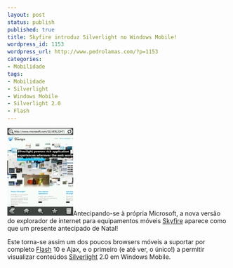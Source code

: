 ```yaml
---
layout: post
status: publish
published: true
title: Skyfire introduz Silverlight no Windows Mobile!
wordpress_id: 1153
wordpress_url: http://www.pedrolamas.com/?p=1153
categories:
- Mobilidade
tags:
- Mobilidade
- Silverlight
- Windows Mobile
- Silverlight 2.0
- Flash
---
```

[![Skyfire with Silverlight](/wp-content/uploads/2009/12/Skyfire-with-Silverlight-Thumb.jpg)](/wp-content/uploads/2009/12/Skyfire-with-Silverlight.jpg "Skyfire with Silverlight")Antecipando-se à própria Microsoft, a nova versão do explorador de internet para equipamentos móveis [Skyfire](http://www.skyfire.com/) aparece como que um presente antecipado de Natal!

Este torna-se assim um dos poucos browsers móveis a suportar por completo [Flash](http://www.adobe.com/products/flash/) 10 e Ajax, e o primeiro (e até ver, o único!) a permitir visualizar conteúdos [Silverlight](http://silverlight.net/) 2.0 em Windows Mobile.
